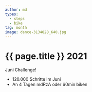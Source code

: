 ```yaml
---
author: md
types:
  - steps
  - bike
tag: month
image: dance-3134828_640.jpg
---
```

# {{ page.title }} 2021

Juni Challenge!

- 120.000 Schritte im Juni
- An 4 Tagen mdRzA oder 60min biken